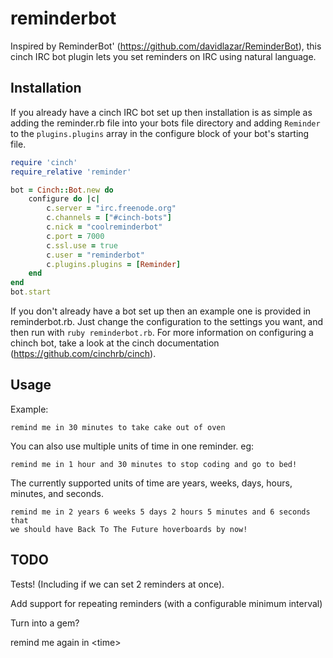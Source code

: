 reminderbot
===========

Inspired by ReminderBot' (https://github.com/davidlazar/ReminderBot), this cinch
IRC bot plugin lets you set reminders on IRC using natural language.

Installation
------------
If you already have a cinch IRC bot set up then installation is as simple as
adding the reminder.rb file into your bots file directory and adding `Reminder`
to the `plugins.plugins` array in the configure block of your bot's starting
file.

```ruby
require 'cinch'
require_relative 'reminder'

bot = Cinch::Bot.new do
    configure do |c|
        c.server = "irc.freenode.org"
        c.channels = ["#cinch-bots"]
        c.nick = "coolreminderbot"
        c.port = 7000
        c.ssl.use = true
        c.user = "reminderbot"
        c.plugins.plugins = [Reminder]
    end
end
bot.start
```

If you don't already have a bot set up then an example one is provided in
reminderbot.rb. Just change the configuration to the settings you want, and then
run with `ruby reminderbot.rb`.
For more information on configuring a chinch bot, take a look at the cinch
documentation (https://github.com/cinchrb/cinch).

Usage
-----
Example:

    remind me in 30 minutes to take cake out of oven

You can also use multiple units of time in one reminder. eg:

    remind me in 1 hour and 30 minutes to stop coding and go to bed!

The currently supported units of time are years, weeks, days, hours, minutes,
and seconds.

    remind me in 2 years 6 weeks 5 days 2 hours 5 minutes and 6 seconds that
    we should have Back To The Future hoverboards by now!

TODO
-----
Tests! (Including if we can set 2 reminders at once).

Add support for repeating reminders (with a configurable minimum interval)

Turn into a gem?

remind me again in \<time\>
